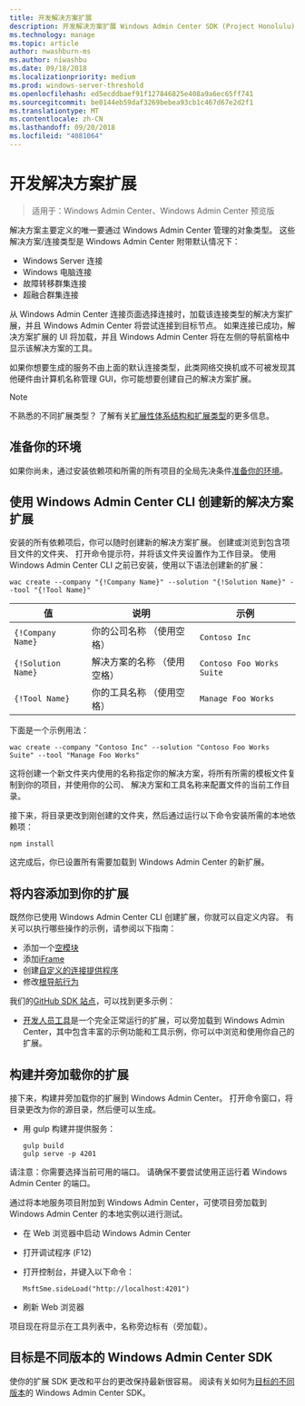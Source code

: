 ```yaml
---
title: 开发解决方案扩展
description: 开发解决方案扩展 Windows Admin Center SDK (Project Honolulu)
ms.technology: manage
ms.topic: article
author: nwashburn-ms
ms.author: niwashbu
ms.date: 09/18/2018
ms.localizationpriority: medium
ms.prod: windows-server-threshold
ms.openlocfilehash: ed5ecddbaef91f127846825e408a9a6ec65ff741
ms.sourcegitcommit: be0144eb59daf3269bebea93cb1c467d67e2d2f1
ms.translationtype: MT
ms.contentlocale: zh-CN
ms.lasthandoff: 09/20/2018
ms.locfileid: "4081064"
---
```

# 开发解决方案扩展

>适用于：Windows Admin Center、Windows Admin Center 预览版

解决方案主要定义的唯一要通过 Windows Admin Center 管理的对象类型。  这些解决方案/连接类型是 Windows Admin Center 附带默认情况下：

* Windows Server 连接
* Windows 电脑连接
* 故障转移群集连接
* 超融合群集连接

从 Windows Admin Center 连接页面选择连接时，加载该连接类型的解决方案扩展，并且 Windows Admin Center 将尝试连接到目标节点。 如果连接已成功，解决方案扩展的 UI 将加载，并且 Windows Admin Center 将在左侧的导航窗格中显示该解决方案的工具。

如果你想要生成的服务不由上面的默认连接类型，此类网络交换机或不可被发现其他硬件由计算机名称管理 GUI，你可能想要创建自己的解决方案扩展。

> [!NOTE]
> 不熟悉的不同扩展类型？ 了解有关[扩展性体系结构和扩展类型](understand-extensions.md)的更多信息。

## 准备你的环境

如果你尚未，通过安装依赖项和所需的所有项目的全局先决条件[准备你的环境](prepare-development-environment.md)。

## 使用 Windows Admin Center CLI 创建新的解决方案扩展 ##

安装的所有依赖项后，你可以随时创建新的解决方案扩展。  创建或浏览到包含项目文件的文件夹、 打开命令提示符，并将该文件夹设置作为工作目录。  使用 Windows Admin Center CLI 之前已安装，使用以下语法创建新的扩展：

```
wac create --company "{!Company Name}" --solution "{!Solution Name}" --tool "{!Tool Name}"
```

| 值 | 说明 | 示例 |
| ----- | ----------- | ------- |
| ```{!Company Name}``` | 你的公司名称 （使用空格） | ```Contoso Inc``` |
| ```{!Solution Name}``` | 解决方案的名称 （使用空格） | ```Contoso Foo Works Suite``` |
| ```{!Tool Name}``` | 你的工具名称 （使用空格） | ```Manage Foo Works``` |

下面是一个示例用法：

```
wac create --company "Contoso Inc" --solution "Contoso Foo Works Suite" --tool "Manage Foo Works"
```

这将创建一个新文件夹内使用的名称指定你的解决方案，将所有所需的模板文件复制到你的项目，并使用你的公司、 解决方案和工具名称来配置文件的当前工作目录。  

接下来，将目录更改到刚创建的文件夹，然后通过运行以下命令安装所需的本地依赖项：

```
npm install
```

这完成后，你已设置所有需要加载到 Windows Admin Center 的新扩展。 

## 将内容添加到你的扩展

既然你已使用 Windows Admin Center CLI 创建扩展，你就可以自定义内容。  有关可以执行哪些操作的示例，请参阅以下指南：

- 添加一个[空模块](guides\add-module.md)
- 添加[iFrame](guides\add-iframe.md)
- 创建[自定义的连接提供程序](guides\create-connection-provider.md)
- 修改[根导航行为](guides\modify-root-navigation.md)
 
我们的[GitHub SDK 站点](https://aka.ms/wacsdk)，可以找到更多示例：
-  [开发人员工具](https://github.com/Microsoft/windows-admin-center-sdk/tree/master/windows-admin-center-developer-tools)是一个完全正常运行的扩展，可以旁加载到 Windows Admin Center，其中包含丰富的示例功能和工具示例，你可以中浏览和使用你自己的扩展。

## 构建并旁加载你的扩展

接下来，构建并旁加载你的扩展到 Windows Admin Center。  打开命令窗口，将目录更改为你的源目录，然后便可以生成。

* 用 gulp 构建并提供服务：

    ```
    gulp build
    gulp serve -p 4201
    ```

请注意：你需要选择当前可用的端口。 请确保不要尝试使用正运行着 Windows Admin Center 的端口。

通过将本地服务项目附加到 Windows Admin Center，可使项目旁加载到 Windows Admin Center 的本地实例以进行测试。

* 在 Web 浏览器中启动 Windows Admin Center
* 打开调试程序 (F12)
* 打开控制台，并键入以下命令：

    ```
    MsftSme.sideLoad("http://localhost:4201")
    ```

*   刷新 Web 浏览器

项目现在将显示在工具列表中，名称旁边标有（旁加载）。

## 目标是不同版本的 Windows Admin Center SDK

使你的扩展 SDK 更改和平台的更改保持最新很容易。  阅读有关如何为[目标的不同版本](target-sdk-version.md)的 Windows Admin Center SDK。